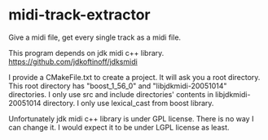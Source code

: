 midi-track-extractor
====================

Give a midi file, get every single track as a midi file. 

This program depends on jdk midi c++ library. 
https://github.com/jdkoftinoff/jdksmidi

I provide a CMakeFile.txt to create a project. 
It will ask you a root directory. 
This root directory has "boost_1_56_0" and "libjdkmidi-20051014" directories. 
I only use src and include directories' contents in libjdkmidi-20051014 directory. 
I only use lexical_cast from boost library. 

Unfortunately jdk midi c++ library is under GPL license. 
There is no way I can change it. 
I would expect it to be under LGPL license as least. 

